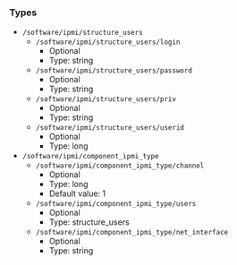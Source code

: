 
### Types

 - `/software/ipmi/structure_users`
    - `/software/ipmi/structure_users/login`
        - Optional
        - Type: string
    - `/software/ipmi/structure_users/password`
        - Optional
        - Type: string
    - `/software/ipmi/structure_users/priv`
        - Optional
        - Type: string
    - `/software/ipmi/structure_users/userid`
        - Optional
        - Type: long
 - `/software/ipmi/component_ipmi_type`
    - `/software/ipmi/component_ipmi_type/channel`
        - Optional
        - Type: long
        - Default value: 1
    - `/software/ipmi/component_ipmi_type/users`
        - Optional
        - Type: structure_users
    - `/software/ipmi/component_ipmi_type/net_interface`
        - Optional
        - Type: string
